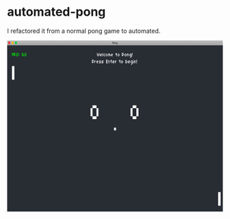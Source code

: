 # automated-pong

I refactored it from a normal pong game to automated.

<img src="./game.png" width="640" height="400" />
